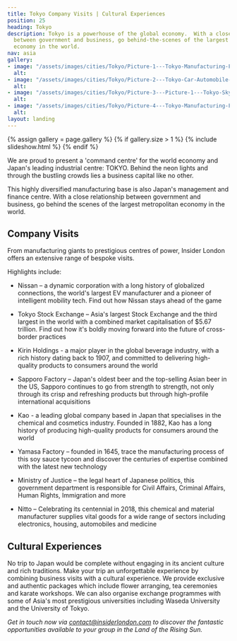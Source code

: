 ```yaml
---
title: Tokyo Company Visits | Cultural Experiences
position: 25
heading: Tokyo
description: Tokyo is a powerhouse of the global economy.  With a close relationship
  between government and business, go behind-the-scenes of the largest metropolitan
  economy in the world.
nav: asia
gallery:
- image: "/assets/images/cities/Tokyo/Picture-1---Tokyo-Manufacturing-Factory-Visit-Business-Academic-Corporate-Trip.png"
  alt: 
- image: "/assets/images/cities/Tokyo/Picture-2---Tokyo-Car-Automobile-Manufacturing-Factory-Visit-Business-Academic-Corporate-Trip.png.png"
  alt: 
- image: "/assets/images/cities/Tokyo/Picture-3---Picture-1---Tokyo-Skyline-Visit-Business-Academic-Corporate-Trip.png.jpg"
  alt: 
- image: "/assets/images/cities/Tokyo/Picture-4---Tokyo-Manufacturing-Factory-Visit-Business-Academic-Corporate-Trip.png.png"
  alt: 
layout: landing
---
```


{% assign gallery = page.gallery %}
{% if gallery.size > 1 %}
  {% include slideshow.html %}
{% endif %}

We are proud to present a 'command centre' for the world economy and Japan's leading industrial centre: TOKYO. Behind the neon lights and through the bustling crowds lies a business capital like no other.

This highly diversified manufacturing base is also Japan's management and finance centre. With a close relationship between government and business, go behind the scenes of the largest metropolitan economy in the world.

## Company Visits
From manufacturing giants to prestigious centres of power, Insider London offers an extensive range of bespoke visits.

Highlights include:

* Nissan – a dynamic corporation with a long history of globalized connections, the world's largest EV manufacturer and a pioneer of intelligent mobility tech. Find out how Nissan stays ahead of the game
* Tokyo Stock Exchange – Asia's largest Stock Exchange and the third largest in the world with a combined market capitalisation of $5.67 trillion. Find out how it's boldly moving forward into the future of cross-border practices
* Kirin Holdings - a major player in the global beverage industry, with a rich history dating back to 1907, and committed to delivering high-quality products to consumers around the world
* Sapporo Factory – Japan's oldest beer and the top-selling Asian beer in the US, Sapporo continues to go from strength to strength, not only through its crisp and refreshing products but through high-profile international acquisitions

* Kao - a leading global company based in Japan that specialises in the chemical and cosmetics industry. Founded in 1882, Kao has a long history of producing high-quality products for consumers around the world 
* Yamasa Factory – founded in 1645, trace the manufacturing process of this soy sauce tycoon and discover the centuries of expertise combined with the latest new technology
* Ministry of Justice – the legal heart of Japanese politics, this government department is responsible for Civil Affairs, Criminal Affairs, Human Rights, Immigration and more
* Nitto – Celebrating its centennial in 2018, this chemical and material manufacturer supplies vital goods for a wide range of sectors including electronics, housing, automobiles and medicine

## Cultural Experiences
No trip to Japan would be complete without engaging in its ancient culture and rich traditions. Make your trip an unforgettable experience by combining business visits with a cultural experience. We provide exclusive and authentic packages which include flower arranging, tea ceremonies and karate workshops.  We can also organise exchange programmes with some of Asia's most prestigious universities including Waseda University and the University of Tokyo.

*Get in touch now via [contact@insiderlondon.com](mailto:contact@insiderlondon.com) to discover the fantastic opportunities available to your group in the Land of the Rising Sun.*
